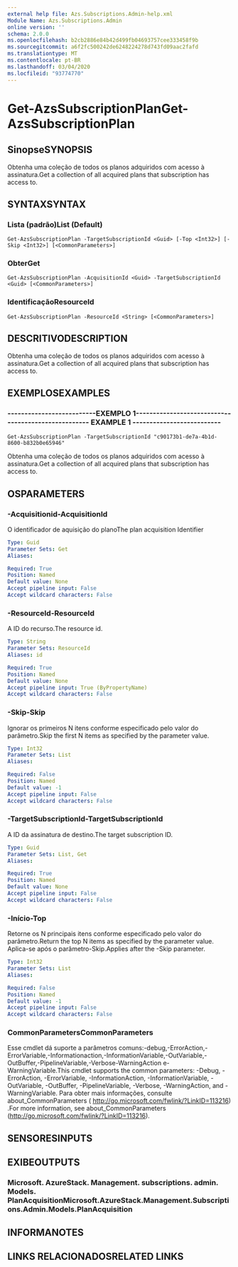 ```yaml
---
external help file: Azs.Subscriptions.Admin-help.xml
Module Name: Azs.Subscriptions.Admin
online version: ''
schema: 2.0.0
ms.openlocfilehash: b2cb2886e84b42d499fb04693757cee333458f9b
ms.sourcegitcommit: a6f2fc500242de6248224278d743fd09aac2fafd
ms.translationtype: MT
ms.contentlocale: pt-BR
ms.lasthandoff: 03/04/2020
ms.locfileid: "93774770"
---
```

# <span data-ttu-id="568a4-101">Get-AzsSubscriptionPlan</span><span class="sxs-lookup"><span data-stu-id="568a4-101">Get-AzsSubscriptionPlan</span></span>

## <span data-ttu-id="568a4-102">Sinopse</span><span class="sxs-lookup"><span data-stu-id="568a4-102">SYNOPSIS</span></span>
<span data-ttu-id="568a4-103">Obtenha uma coleção de todos os planos adquiridos com acesso à assinatura.</span><span class="sxs-lookup"><span data-stu-id="568a4-103">Get a collection of all acquired plans that subscription has access to.</span></span>

## <span data-ttu-id="568a4-104">SYNTAX</span><span class="sxs-lookup"><span data-stu-id="568a4-104">SYNTAX</span></span>

### <span data-ttu-id="568a4-105">Lista (padrão)</span><span class="sxs-lookup"><span data-stu-id="568a4-105">List (Default)</span></span>
```
Get-AzsSubscriptionPlan -TargetSubscriptionId <Guid> [-Top <Int32>] [-Skip <Int32>] [<CommonParameters>]
```

### <span data-ttu-id="568a4-106">Obter</span><span class="sxs-lookup"><span data-stu-id="568a4-106">Get</span></span>
```
Get-AzsSubscriptionPlan -AcquisitionId <Guid> -TargetSubscriptionId <Guid> [<CommonParameters>]
```

### <span data-ttu-id="568a4-107">Identificação</span><span class="sxs-lookup"><span data-stu-id="568a4-107">ResourceId</span></span>
```
Get-AzsSubscriptionPlan -ResourceId <String> [<CommonParameters>]
```

## <span data-ttu-id="568a4-108">DESCRITIVO</span><span class="sxs-lookup"><span data-stu-id="568a4-108">DESCRIPTION</span></span>
<span data-ttu-id="568a4-109">Obtenha uma coleção de todos os planos adquiridos com acesso à assinatura.</span><span class="sxs-lookup"><span data-stu-id="568a4-109">Get a collection of all acquired plans that subscription has access to.</span></span>

## <span data-ttu-id="568a4-110">EXEMPLOS</span><span class="sxs-lookup"><span data-stu-id="568a4-110">EXAMPLES</span></span>

### <span data-ttu-id="568a4-111">--------------------------EXEMPLO 1--------------------------</span><span class="sxs-lookup"><span data-stu-id="568a4-111">-------------------------- EXAMPLE 1 --------------------------</span></span>
```
Get-AzsSubscriptionPlan -TargetSubscriptionId "c90173b1-de7a-4b1d-8600-b832b0e65946"
```

<span data-ttu-id="568a4-112">Obtenha uma coleção de todos os planos adquiridos com acesso à assinatura.</span><span class="sxs-lookup"><span data-stu-id="568a4-112">Get a collection of all acquired plans that subscription has access to.</span></span>

## <span data-ttu-id="568a4-113">OS</span><span class="sxs-lookup"><span data-stu-id="568a4-113">PARAMETERS</span></span>

### <span data-ttu-id="568a4-114">-Acquisitionid</span><span class="sxs-lookup"><span data-stu-id="568a4-114">-AcquisitionId</span></span>
<span data-ttu-id="568a4-115">O identificador de aquisição do plano</span><span class="sxs-lookup"><span data-stu-id="568a4-115">The plan acquisition Identifier</span></span>

```yaml
Type: Guid
Parameter Sets: Get
Aliases: 

Required: True
Position: Named
Default value: None
Accept pipeline input: False
Accept wildcard characters: False
```

### <span data-ttu-id="568a4-116">-ResourceId</span><span class="sxs-lookup"><span data-stu-id="568a4-116">-ResourceId</span></span>
<span data-ttu-id="568a4-117">A ID do recurso.</span><span class="sxs-lookup"><span data-stu-id="568a4-117">The resource id.</span></span>

```yaml
Type: String
Parameter Sets: ResourceId
Aliases: id

Required: True
Position: Named
Default value: None
Accept pipeline input: True (ByPropertyName)
Accept wildcard characters: False
```

### <span data-ttu-id="568a4-118">-Skip</span><span class="sxs-lookup"><span data-stu-id="568a4-118">-Skip</span></span>
<span data-ttu-id="568a4-119">Ignorar os primeiros N itens conforme especificado pelo valor do parâmetro.</span><span class="sxs-lookup"><span data-stu-id="568a4-119">Skip the first N items as specified by the parameter value.</span></span>

```yaml
Type: Int32
Parameter Sets: List
Aliases: 

Required: False
Position: Named
Default value: -1
Accept pipeline input: False
Accept wildcard characters: False
```

### <span data-ttu-id="568a4-120">-TargetSubscriptionId</span><span class="sxs-lookup"><span data-stu-id="568a4-120">-TargetSubscriptionId</span></span>
<span data-ttu-id="568a4-121">A ID da assinatura de destino.</span><span class="sxs-lookup"><span data-stu-id="568a4-121">The target subscription ID.</span></span>

```yaml
Type: Guid
Parameter Sets: List, Get
Aliases: 

Required: True
Position: Named
Default value: None
Accept pipeline input: False
Accept wildcard characters: False
```

### <span data-ttu-id="568a4-122">-Início</span><span class="sxs-lookup"><span data-stu-id="568a4-122">-Top</span></span>
<span data-ttu-id="568a4-123">Retorne os N principais itens conforme especificado pelo valor do parâmetro.</span><span class="sxs-lookup"><span data-stu-id="568a4-123">Return the top N items as specified by the parameter value.</span></span>
<span data-ttu-id="568a4-124">Aplica-se após o parâmetro-Skip.</span><span class="sxs-lookup"><span data-stu-id="568a4-124">Applies after the -Skip parameter.</span></span>

```yaml
Type: Int32
Parameter Sets: List
Aliases: 

Required: False
Position: Named
Default value: -1
Accept pipeline input: False
Accept wildcard characters: False
```

### <span data-ttu-id="568a4-125">CommonParameters</span><span class="sxs-lookup"><span data-stu-id="568a4-125">CommonParameters</span></span>
<span data-ttu-id="568a4-126">Esse cmdlet dá suporte a parâmetros comuns:-debug,-ErrorAction,-ErrorVariable,-Informationaction,-InformationVariable,-OutVariable,-OutBuffer,-PipelineVariable,-Verbose-WarningAction e-WarningVariable.</span><span class="sxs-lookup"><span data-stu-id="568a4-126">This cmdlet supports the common parameters: -Debug, -ErrorAction, -ErrorVariable, -InformationAction, -InformationVariable, -OutVariable, -OutBuffer, -PipelineVariable, -Verbose, -WarningAction, and -WarningVariable.</span></span> <span data-ttu-id="568a4-127">Para obter mais informações, consulte about_CommonParameters ( http://go.microsoft.com/fwlink/?LinkID=113216) .</span><span class="sxs-lookup"><span data-stu-id="568a4-127">For more information, see about_CommonParameters (http://go.microsoft.com/fwlink/?LinkID=113216).</span></span>

## <span data-ttu-id="568a4-128">SENSORES</span><span class="sxs-lookup"><span data-stu-id="568a4-128">INPUTS</span></span>

## <span data-ttu-id="568a4-129">EXIBE</span><span class="sxs-lookup"><span data-stu-id="568a4-129">OUTPUTS</span></span>

### <span data-ttu-id="568a4-130">Microsoft. AzureStack. Management. subscriptions. admin. Models. PlanAcquisition</span><span class="sxs-lookup"><span data-stu-id="568a4-130">Microsoft.AzureStack.Management.Subscriptions.Admin.Models.PlanAcquisition</span></span>

## <span data-ttu-id="568a4-131">INFORMA</span><span class="sxs-lookup"><span data-stu-id="568a4-131">NOTES</span></span>

## <span data-ttu-id="568a4-132">LINKS RELACIONADOS</span><span class="sxs-lookup"><span data-stu-id="568a4-132">RELATED LINKS</span></span>

